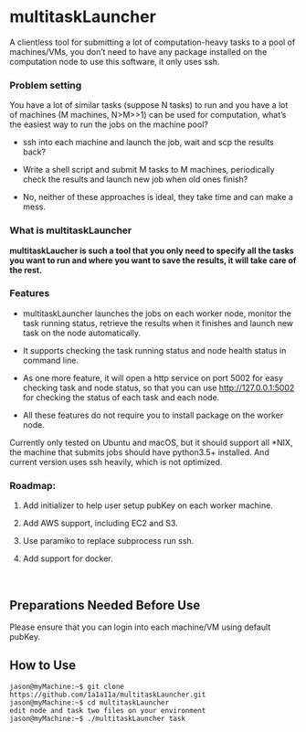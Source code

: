 multitaskLauncher
=================

A clientless tool for submitting a lot of computation-heavy tasks to a pool of
machines/VMs, you don’t need to have any package installed on the computation
node to use this software, it only uses ssh.

### Problem setting 

You have a lot of similar tasks (suppose N tasks) to run and you have a lot of
machines (M machines, N\>M\>\>1) can be used for computation, what’s the easiest
way to run the jobs on the machine pool?

-   ssh into each machine and launch the job, wait and scp the results back?

-   Write a shell script and submit M tasks to M machines, periodically check
    the results and launch new job when old ones finish?

-   No, neither of these approaches is ideal, they take time and can make a
    mess. 
    

### What is multitaskLauncher 

__multitaskLaucher is such a tool that you only need to specify all the tasks you want to run and where you want to save the results, it will take care of the rest.__ 

### Features 

-   multitaskLauncher launches the jobs on each worker node, monitor the task running status, retrieve the results when it finishes and launch new task on the node automatically. 

-   It supports checking the task running status and node health status in command line. 

-   As one more feature, it will open a http service on port 5002 for easy checking task and node status, so that you can use http://127.0.0.1:5002 for checking the status of each task and each node. 

-   All these features do not require you to install package on the worker node. 


Currently only tested on Ubuntu and macOS, but it should support all \*NIX, the
machine that submits jobs should have python3.5+ installed. And current version
uses ssh heavily, which is not optimized.


### Roadmap: 

1.  Add initializer to help user setup pubKey on each worker machine.

2.  Add AWS support, including EC2 and S3.

3.  Use paramiko to replace subprocess run ssh. 

4.  Add support for docker. 

 

Preparations Needed Before Use 
-------------------------------

Please ensure that you can login into each machine/VM using default pubKey.


How to Use 
-----------

~~~~~~~~~~~~~~~~~~~~~~~~~~~~~~~~~~~~~~~~~~~~~~~~~~~~~~~~~~~~~~~~~~~~~~~~~~~~~~~~
jason@myMachine:~$ git clone https://github.com/1a1a11a/multitaskLauncher.git 
jason@myMachine:~$ cd multitaskLauncher
edit node and task two files on your environment 
jason@myMachine:~$ ./multitaskLauncher task 
~~~~~~~~~~~~~~~~~~~~~~~~~~~~~~~~~~~~~~~~~~~~~~~~~~~~~~~~~~~~~~~~~~~~~~~~~~~~~~~~

 

 
